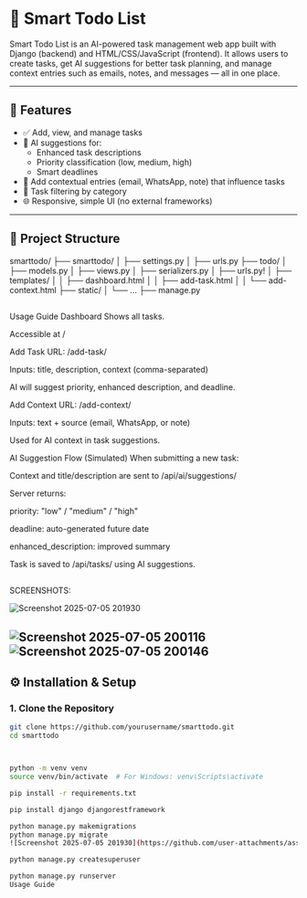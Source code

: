 # 🧠 Smart Todo List

Smart Todo List is an AI-powered task management web app built with Django (backend) and HTML/CSS/JavaScript (frontend). It allows users to create tasks, get AI suggestions for better task planning, and manage context entries such as emails, notes, and messages — all in one place.

---

## 📌 Features

- ✅ Add, view, and manage tasks
- 🧠 AI suggestions for:
  - Enhanced task descriptions
  - Priority classification (low, medium, high)
  - Smart deadlines
- 📝 Add contextual entries (email, WhatsApp, note) that influence tasks
- 📂 Task filtering by category
- 🌐 Responsive, simple UI (no external frameworks)

---

## 📁 Project Structure

smarttodo/
├── smarttodo/
│ ├── settings.py
│ ├── urls.py
├── todo/
│ ├── models.py
│ ├── views.py
│ ├── serializers.py
│ ├── urls.py!
│ ├── templates/
│ │ ├── dashboard.html
│ │ ├── add-task.html
│ │ └── add-context.html
├── static/
│ └── ...
├── manage.py



##



Usage Guide
 Dashboard
Shows all tasks.

Accessible at /

 Add Task
URL: /add-task/

Inputs: title, description, context (comma-separated)

AI will suggest priority, enhanced description, and deadline.

 Add Context
URL: /add-context/

Inputs: text + source (email, WhatsApp, or note)

Used for AI context in task suggestions.

 AI Suggestion Flow (Simulated)
When submitting a new task:

Context and title/description are sent to /api/ai/suggestions/

Server returns:

priority: "low" / "medium" / "high"

deadline: auto-generated future date

enhanced_description: improved summary

Task is saved to /api/tasks/ using AI suggestions.
  ##


SCREENSHOTS:

![Screenshot 2025-07-05 201930](https://github.com/user-attachments/assets/82cbe056-2f1a-4f8a-b2f5-6ba0f6eab3e0)

![Screenshot 2025-07-05 200116](https://github.com/user-attachments/assets/0f2d1bf6-4c8f-4f78-9497-269023aa0bb4)
![Screenshot 2025-07-05 200146](https://github.com/user-attachments/assets/13420726-7390-40bf-882f-bcf681d76ac0)
---

## ⚙️ Installation & Setup

### 1. Clone the Repository

```bash
git clone https://github.com/yourusername/smarttodo.git
cd smarttodo



python -m venv venv
source venv/bin/activate  # For Windows: venv\Scripts\activate

pip install -r requirements.txt

pip install django djangorestframework

python manage.py makemigrations
python manage.py migrate
![Screenshot 2025-07-05 201930](https://github.com/user-attachments/assets/6ca582a8-01da-4a32-b2e7-bb683abfe6e9)

python manage.py createsuperuser

python manage.py runserver
Usage Guide







